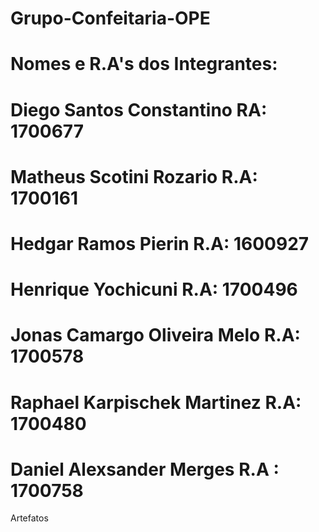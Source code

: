 # Grupo-Confeitaria-OPE
# Nomes e R.A's dos Integrantes:
  # Diego Santos Constantino RA: 1700677
  # Matheus Scotini Rozario R.A: 1700161
  # Hedgar Ramos Pierin     R.A: 1600927
  # Henrique Yochicuni     R.A: 1700496
  # Jonas Camargo Oliveira Melo     R.A: 1700578
  # Raphael Karpischek Martinez     R.A: 1700480
  # Daniel Alexsander Merges    R.A : 1700758
Artefatos
